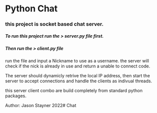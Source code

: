 # Python Chat
### this project is socket based chat server.

##### To run this project run the  > server.py file first. 

##### Then run the > client.py file 

run the file and input a Nickname to use as a username.
the server will check if the nick is already in use and return a unable to connect code.

The server should dynamicly retrive the local IP address, then start the server to accept connections and handle the clients as indivual threads.


this server client combo are build completely from standard python packages.

Author: Jason Stayner
2022# Chat
